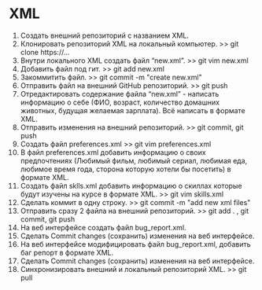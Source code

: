 # XML

1.  Создать внешний репозиторий c названием XML.
2.  Клонировать репозиторий XML на локальный компьютер. >> git clone https://...
3.  Внутри локального XML создать файл “new.xml”. >> git vim new.xml
4.  Добавить файл под гит. >> git add new.xml
5.  Закоммитить файл. >> git commit -m "create new.xml"
6.  Отправить файл на внешний GitHub репозиторий. >> git push
7.  Отредактировать содержание файла “new.xml” - написать информацию о себе (ФИО, возраст, количество домашних животных, будущая желаемая зарплата). Всё написать в           формате XML.
8.  Отправить изменения на внешний репозиторий. >> git commit, git push
9.  Создать файл preferences.xml >> git vim preferences.xml
10. В файл preferences.xml добавить информацию о своих предпочтениях (Любимый фильм, любимый сериал, любимая еда, любимое время года, сторона которую хотели бы посетить)     в формате XML.
11. Создать файл sklls.xml добавить информацию о скиллах которые будут изучены на курсе в формате XML. >> git vim skills.xml
12. Сделать коммит в одну строку. >> git commit -m "add new xml files"
13. Отправить сразу 2 файла на внешний репозиторий. >> git add . , git commit, git push
14. На веб интерфейсе создать файл bug_report.xml.
15. Сделать Commit changes (сохранить) изменения на веб интерфейсе.
16. На веб интерфейсе модифицировать файл bug_report.xml, добавить баг репорт в формате XML.
17. Сделать Commit changes (сохранить) изменения на веб интерфейсе.
18. Синхронизировать внешний и локальный репозиторий XML. >> git pull
